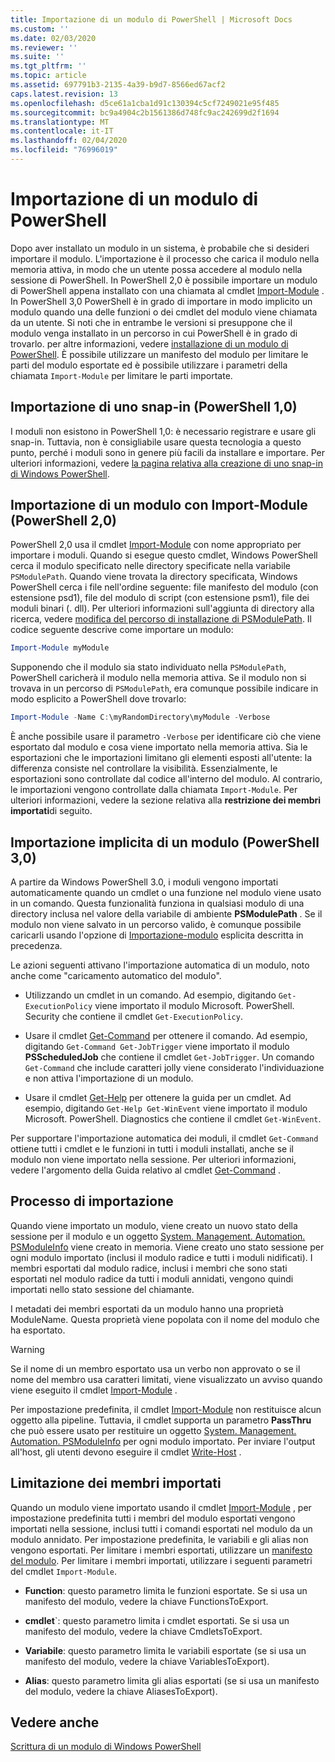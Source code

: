 ```yaml
---
title: Importazione di un modulo di PowerShell | Microsoft Docs
ms.custom: ''
ms.date: 02/03/2020
ms.reviewer: ''
ms.suite: ''
ms.tgt_pltfrm: ''
ms.topic: article
ms.assetid: 697791b3-2135-4a39-b9d7-8566ed67acf2
caps.latest.revision: 13
ms.openlocfilehash: d5ce61a1cba1d91c130394c5cf7249021e95f485
ms.sourcegitcommit: bc9a4904c2b1561386d748fc9ac242699d2f1694
ms.translationtype: MT
ms.contentlocale: it-IT
ms.lasthandoff: 02/04/2020
ms.locfileid: "76996019"
---
```

# <a name="importing-a-powershell-module"></a>Importazione di un modulo di PowerShell

Dopo aver installato un modulo in un sistema, è probabile che si desideri importare il modulo. L'importazione è il processo che carica il modulo nella memoria attiva, in modo che un utente possa accedere al modulo nella sessione di PowerShell. In PowerShell 2,0 è possibile importare un modulo di PowerShell appena installato con una chiamata al cmdlet [Import-Module](/powershell/module/Microsoft.PowerShell.Core/Import-Module) . In PowerShell 3,0 PowerShell è in grado di importare in modo implicito un modulo quando una delle funzioni o dei cmdlet del modulo viene chiamata da un utente. Si noti che in entrambe le versioni si presuppone che il modulo venga installato in un percorso in cui PowerShell è in grado di trovarlo. per altre informazioni, vedere [installazione di un modulo di PowerShell](./installing-a-powershell-module.md).
È possibile utilizzare un manifesto del modulo per limitare le parti del modulo esportate ed è possibile utilizzare i parametri della chiamata `Import-Module` per limitare le parti importate.

## <a name="importing-a-snap-in-powershell-10"></a>Importazione di uno snap-in (PowerShell 1,0)

I moduli non esistono in PowerShell 1,0: è necessario registrare e usare gli snap-in. Tuttavia, non è consigliabile usare questa tecnologia a questo punto, perché i moduli sono in genere più facili da installare e importare. Per ulteriori informazioni, vedere [la pagina relativa alla creazione di uno snap-in di Windows PowerShell](../cmdlet/how-to-create-a-windows-powershell-snap-in.md).

## <a name="importing-a-module-with-import-module-powershell-20"></a>Importazione di un modulo con Import-Module (PowerShell 2,0)

PowerShell 2,0 usa il cmdlet [Import-Module](/powershell/module/Microsoft.PowerShell.Core/Import-Module) con nome appropriato per importare i moduli. Quando si esegue questo cmdlet, Windows PowerShell cerca il modulo specificato nelle directory specificate nella variabile `PSModulePath`. Quando viene trovata la directory specificata, Windows PowerShell cerca i file nell'ordine seguente: file manifesto del modulo (con estensione psd1), file del modulo di script (con estensione psm1), file dei moduli binari (. dll). Per ulteriori informazioni sull'aggiunta di directory alla ricerca, vedere [modifica del percorso di installazione di PSModulePath](./modifying-the-psmodulepath-installation-path.md).
Il codice seguente descrive come importare un modulo:

```powershell
Import-Module myModule
```

Supponendo che il modulo sia stato individuato nella `PSModulePath`, PowerShell caricherà il modulo nella memoria attiva. Se il modulo non si trovava in un percorso di `PSModulePath`, era comunque possibile indicare in modo esplicito a PowerShell dove trovarlo:

```powershell
Import-Module -Name C:\myRandomDirectory\myModule -Verbose
```

È anche possibile usare il parametro `-Verbose` per identificare ciò che viene esportato dal modulo e cosa viene importato nella memoria attiva. Sia le esportazioni che le importazioni limitano gli elementi esposti all'utente: la differenza consiste nel controllare la visibilità. Essenzialmente, le esportazioni sono controllate dal codice all'interno del modulo. Al contrario, le importazioni vengono controllate dalla chiamata `Import-Module`. Per ulteriori informazioni, vedere la sezione relativa alla **restrizione dei membri importati**di seguito.

## <a name="implicitly-importing-a-module-powershell-30"></a>Importazione implicita di un modulo (PowerShell 3,0)

A partire da Windows PowerShell 3.0, i moduli vengono importati automaticamente quando un cmdlet o una funzione nel modulo viene usato in un comando. Questa funzionalità funziona in qualsiasi modulo di una directory inclusa nel valore della variabile di ambiente **PSModulePath** . Se il modulo non viene salvato in un percorso valido, è comunque possibile caricarli usando l'opzione di [Importazione-modulo](/powershell/module/Microsoft.PowerShell.Core/Import-Module) esplicita descritta in precedenza.

Le azioni seguenti attivano l'importazione automatica di un modulo, noto anche come "caricamento automatico del modulo".

- Utilizzando un cmdlet in un comando. Ad esempio, digitando `Get-ExecutionPolicy` viene importato il modulo Microsoft. PowerShell. Security che contiene il cmdlet `Get-ExecutionPolicy`.

- Usare il cmdlet [Get-Command](/powershell/module/Microsoft.PowerShell.Core/Get-Command) per ottenere il comando. Ad esempio, digitando `Get-Command Get-JobTrigger` viene importato il modulo **PSScheduledJob** che contiene il cmdlet `Get-JobTrigger`. Un comando `Get-Command` che include caratteri jolly viene considerato l'individuazione e non attiva l'importazione di un modulo.

- Usare il cmdlet [Get-Help](/powershell/module/Microsoft.PowerShell.Core/Get-Help) per ottenere la guida per un cmdlet. Ad esempio, digitando `Get-Help Get-WinEvent` viene importato il modulo Microsoft. PowerShell. Diagnostics che contiene il cmdlet `Get-WinEvent`.

Per supportare l'importazione automatica dei moduli, il cmdlet `Get-Command` ottiene tutti i cmdlet e le funzioni in tutti i moduli installati, anche se il modulo non viene importato nella sessione. Per ulteriori informazioni, vedere l'argomento della Guida relativo al cmdlet [Get-Command](/powershell/module/Microsoft.PowerShell.Core/Get-Command) .

## <a name="the-importing-process"></a>Processo di importazione

Quando viene importato un modulo, viene creato un nuovo stato della sessione per il modulo e un oggetto [System. Management. Automation. PSModuleInfo](/dotnet/api/System.Management.Automation.PSModuleInfo) viene creato in memoria. Viene creato uno stato sessione per ogni modulo importato (inclusi il modulo radice e tutti i moduli nidificati). I membri esportati dal modulo radice, inclusi i membri che sono stati esportati nel modulo radice da tutti i moduli annidati, vengono quindi importati nello stato sessione del chiamante.

I metadati dei membri esportati da un modulo hanno una proprietà ModuleName. Questa proprietà viene popolata con il nome del modulo che ha esportato.

> [!WARNING]
> Se il nome di un membro esportato usa un verbo non approvato o se il nome del membro usa caratteri limitati, viene visualizzato un avviso quando viene eseguito il cmdlet [Import-Module](/powershell/module/Microsoft.PowerShell.Core/Import-Module) .

Per impostazione predefinita, il cmdlet [Import-Module](/powershell/module/Microsoft.PowerShell.Core/Import-Module) non restituisce alcun oggetto alla pipeline. Tuttavia, il cmdlet supporta un parametro **PassThru** che può essere usato per restituire un oggetto [System. Management. Automation. PSModuleInfo](/dotnet/api/System.Management.Automation.PSModuleInfo) per ogni modulo importato. Per inviare l'output all'host, gli utenti devono eseguire il cmdlet [Write-Host](/powershell/module/Microsoft.PowerShell.Utility/Write-Host) .

## <a name="restricting--the-members-that-are-imported"></a>Limitazione dei membri importati

Quando un modulo viene importato usando il cmdlet [Import-Module](/powershell/module/Microsoft.PowerShell.Core/Import-Module) , per impostazione predefinita tutti i membri del modulo esportati vengono importati nella sessione, inclusi tutti i comandi esportati nel modulo da un modulo annidato. Per impostazione predefinita, le variabili e gli alias non vengono esportati. Per limitare i membri esportati, utilizzare un [manifesto del modulo](./how-to-write-a-powershell-module-manifest.md).
Per limitare i membri importati, utilizzare i seguenti parametri del cmdlet `Import-Module`.

- **Function**: questo parametro limita le funzioni esportate. Se si usa un manifesto del modulo, vedere la chiave FunctionsToExport.

- **cmdlet**`: questo parametro limita i cmdlet esportati. Se si usa un manifesto del modulo, vedere la chiave CmdletsToExport.

- **Variabile**: questo parametro limita le variabili esportate (se si usa un manifesto del modulo, vedere la chiave VariablesToExport).

- **Alias**: questo parametro limita gli alias esportati (se si usa un manifesto del modulo, vedere la chiave AliasesToExport).

## <a name="see-also"></a>Vedere anche

[Scrittura di un modulo di Windows PowerShell](./writing-a-windows-powershell-module.md)
